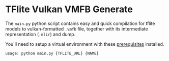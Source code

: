 # TFlite Vulkan VMFB Generate
The `main.py` python script contains easy and quick compilation for tflite models to vulkan-formatted `.vmfb` file, together with its intermediate representation (`.mlir`) and dump.

You'll need to setup a virtual environment with these [prerequisites](https://openxla.github.io/iree/guides/ml-frameworks/tflite/#prerequisites) installed.

```
usage: python main.py {TFLITE_URL} {NAME}
```
